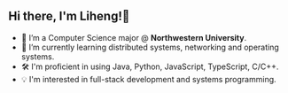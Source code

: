 ## Hi there, I'm Liheng!👋

- 🔭 I’m a Computer Science major @ **Northwestern University**.
- 🌱 I’m currently learning distributed systems, networking and operating systems.
- 🛠️ I'm proficient in using Java, Python, JavaScript, TypeScript, C/C++.
- 💡 I'm interested in full-stack development and systems programming.
